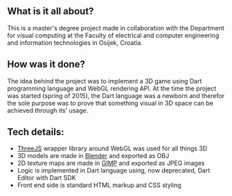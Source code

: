 ## What is it all about?

This is a master's degree project made in collaboration with the Department for visual computing at the Faculty of electrical and computer
engineering and information technologies in Osijek, Croatia.

## How was it done?

The idea behind the project was to implement a 3D game using Dart programming language and WebGL rendering API. At the time the project was started (spring
of 2015), the Dart language was a newborn and therefor the sole purpose was to prove that something visual in 3D space can be achieved
through its' usage.

## Tech details:
* [ThreeJS](threejs.org) wrapper library around WebGL was used for all things 3D
* 3D models are made in [Blender](www.blender.org) and exported as OBJ
* 2D texture maps are made in [GIMP](www.gimp.com) and exported as JPEG images
* Logic is implemented in Dart language using, now deprecated, Dart Editor with Dart SDK
* Front end side is standard HTML markup and CSS styling
